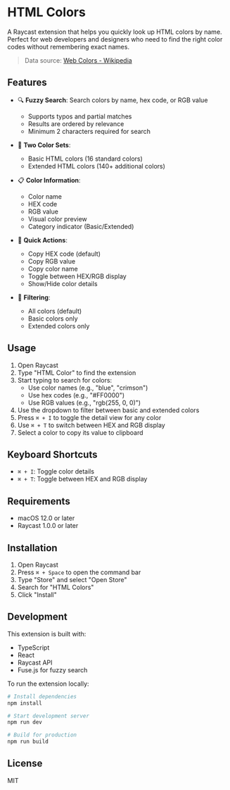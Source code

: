 # HTML Colors

A Raycast extension that helps you quickly look up HTML colors by name. Perfect for web developers and designers who need to find the right color codes without remembering exact names.

> Data source: [Web Colors - Wikipedia](https://en.wikipedia.org/wiki/Web_colors#HTML_color_names)

## Features

- 🔍 **Fuzzy Search**: Search colors by name, hex code, or RGB value
  - Supports typos and partial matches
  - Results are ordered by relevance
  - Minimum 2 characters required for search

- 🎨 **Two Color Sets**:
  - Basic HTML colors (16 standard colors)
  - Extended HTML colors (140+ additional colors)

- 📋 **Color Information**:
  - Color name
  - HEX code
  - RGB value
  - Visual color preview
  - Category indicator (Basic/Extended)

- 🎯 **Quick Actions**:
  - Copy HEX code (default)
  - Copy RGB value
  - Copy color name
  - Toggle between HEX/RGB display
  - Show/Hide color details

- 🔄 **Filtering**:
  - All colors (default)
  - Basic colors only
  - Extended colors only

## Usage

1. Open Raycast
2. Type "HTML Color" to find the extension
3. Start typing to search for colors:
   - Use color names (e.g., "blue", "crimson")
   - Use hex codes (e.g., "#FF0000")
   - Use RGB values (e.g., "rgb(255, 0, 0)")
4. Use the dropdown to filter between basic and extended colors
5. Press `⌘ + I` to toggle the detail view for any color
6. Use `⌘ + T` to switch between HEX and RGB display
7. Select a color to copy its value to clipboard

## Keyboard Shortcuts

- `⌘ + I`: Toggle color details
- `⌘ + T`: Toggle between HEX and RGB display

## Requirements

- macOS 12.0 or later
- Raycast 1.0.0 or later

## Installation

1. Open Raycast
2. Press `⌘ + Space` to open the command bar
3. Type "Store" and select "Open Store"
4. Search for "HTML Colors"
5. Click "Install"

## Development

This extension is built with:
- TypeScript
- React
- Raycast API
- Fuse.js for fuzzy search

To run the extension locally:
```bash
# Install dependencies
npm install

# Start development server
npm run dev

# Build for production
npm run build
```

## License

MIT